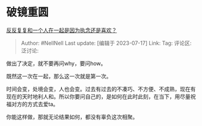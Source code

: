 # 破镜重圆

[反反复复和一个人在一起是因为执念还是喜欢？](https://www.zhihu.com/question/514634841/answer/3121823840)

> Author: #NellNell
> Last update: [编辑于 2023-07-17]
> Link:
> Tag:
> 评论区:
> 泛讨论:

做出了决定，就不要再问why，要问how。

既然这一次在一起，那么这一次就是第一次。

时间会变，处境会变，人也会变。过去有过去的不凑巧、不方便、不成熟，现在有现在的天时地利人和。所以你要问自己的，是如何在此时此刻，在当下，用尽量祝福对方的方式去爱ta。

你能这样做，那就无论结果如何，都没有辜负这次相聚。
